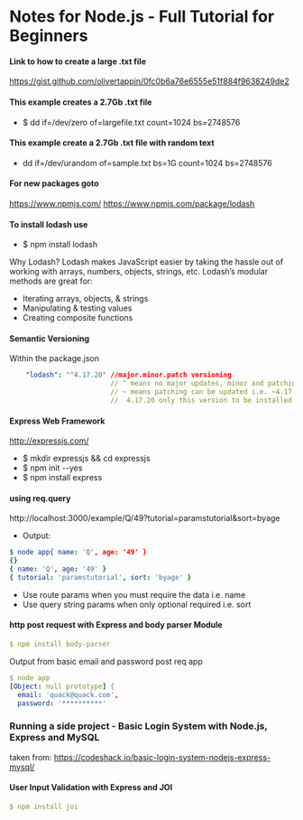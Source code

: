 # Notes for Node.js - Full Tutorial for Beginners

#### Link to how to create a large .txt file
https://gist.github.com/olivertappin/0fc0b6a76e6555e51f884f9638249de2

#### This example creates a 2.7Gb .txt file
- $ dd if=/dev/zero of=largefile.txt count=1024 bs=2748576

#### This example create a 2.7Gb .txt file with random text
- dd if=/dev/urandom of=sample.txt bs=1G count=1024 bs=2748576

#### For new packages goto
https://www.npmjs.com/
https://www.npmjs.com/package/lodash
#### To install lodash use
- $ npm install lodash

Why Lodash?
Lodash makes JavaScript easier by taking the hassle out of working with arrays, numbers, objects, strings, etc.
Lodash’s modular methods are great for:

- Iterating arrays, objects, & strings
- Manipulating & testing values
- Creating composite functions

#### Semantic Versioning

Within the package.json
```yaml
    "lodash": "^4.17.20" //major.minor.patch versioning
                         // ^ means no major updates, minor and patching can be updated
                         // ~ means patching can be updated i.e. ~4.17.x
                         //  4.17.20 only this version to be installed and used
```

#### Express Web Framework

http://expressjs.com/

- $ mkdir expressjs && cd expressjs
- $ npm init --yes
- $ npm install express

#### using req.query

http://localhost:3000/example/Q/49?tutorial=paramstutorial&sort=byage
- Output:
```yaml
$ node app{ name: 'Q', age: '49' }
{}
{ name: 'Q', age: '49' }
{ tutorial: 'paramstutorial', sort: 'byage' }
```

- Use route params when you must require the data i.e. name
- Use query string params when only optional required i.e. sort

#### http post request with Express and body parser Module
```yaml
$ npm install body-parser
```

Output from basic email and password post req app
```yaml
$ node app
[Object: null prototype] {
  email: 'quack@quack.com',
  password: '**********'
```

### Running a side project - Basic Login System with Node.js, Express and MySQL

taken from: https://codeshack.io/basic-login-system-nodejs-express-mysql/

#### User Input Validation with Express and JOI
```yaml
$ npm install joi
```
